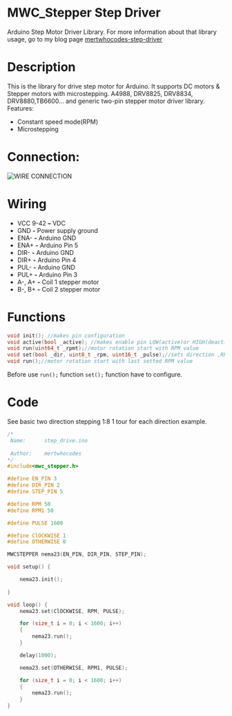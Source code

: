 # MWC_Stepper Step Driver 
 Arduino Step Motor Driver Library. For more information about that library usage, go to my blog page [mertwhocodes-step-driver]( http://mertwhocodes.com/index.php/en/2020/05/08/stepper-motor-driver-with-arduino/)
  

# **Description**
This is the library for drive step motor for Arduino. It supports DC motors & Stepper motors with microstepping.
A4988, DRV8825, DRV8834, DRV8880,TB6600... and generic two-pin stepper motor driver library. Features:
- Constant speed mode(RPM)
- Microstepping 
# **Connection:**
![WIRE CONNECTION](http://mertwhocodes.com/wp-content/uploads/2020/05/Resim1-e1588902990129-1024x785.png)
# **Wiring**
- VCC	9-42 **–** VDC
- GND	**-** Power supply ground
- ENA-	**-** Arduino GND
- ENA+	**-** Arduino Pin 5
- DIR-	**-** Arduino GND
- DIR+	**-** Arduino Pin 4
- PUL-	**-** Arduino GND
- PUL+	**-** Arduino Pin 3
- A-, A+	**-** Coil 1 stepper motor
- B-, B+	**-** Coil 2 stepper motor
# **Functions**
```c
void init(); //makes pin configuration 
void active(bool _active); //makes enable pin LOW(active)or HIGH(deactive)
void run(uint64_t _rpmt);//motor rotation start with RPM value 
void set(bool _dir, uint8_t _rpm, uint16_t _pulse);//sets direction ,RPM value and steppping value
void run();//motor rotation start with last setted RPM value
 ```
 Before use ```run();``` function ```set();``` function have to configure. 
# **Code**
See basic two direction stepping 1:8 1 tour for each direction example.
```c
/*
 Name:		step_drive.ino
 
 Author:	mertwhocodes
*/
#include<mwc_stepper.h>

#define EN_PIN 3
#define DIR_PIN 2
#define STEP_PIN 5

#define RPM 50
#define RPM1 50

#define PULSE 1600

#define ClOCKWISE 1
#define OTHERWISE 0

MWCSTEPPER nema23(EN_PIN, DIR_PIN, STEP_PIN);

void setup() {

	nema23.init();
	
}

void loop() {
	nema23.set(ClOCKWISE, RPM, PULSE);

	for (size_t i = 0; i < 1600; i++)
	{
		nema23.run();
	}

	delay(1000);

	nema23.set(OTHERWISE, RPM1, PULSE);

	for (size_t i = 0; i < 1600; i++)
	{
		nema23.run();
	}
}

```

